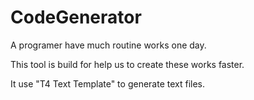 # CodeGenerator

A programer have much routine works one day.

This tool is build for help us to create these works faster.

It use "T4 Text Template" to generate text files. 